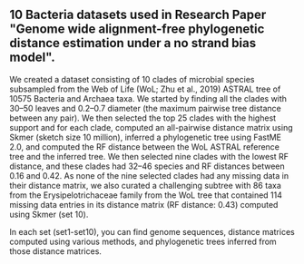 ## 10 Bacteria datasets used in Research Paper "Genome wide alignment-free phylogenetic distance estimation under a no strand bias model".

We created a dataset consisting of 10 clades of microbial species subsampled from the Web of Life (WoL; Zhu et al., 2019) ASTRAL tree of 10575 Bacteria and Archaea taxa. We started by finding all the clades with 30–50 leaves and 0.2–0.7 diameter (the maximum pairwise tree distance between any pair). We then selected the top 25 clades with the highest support and for each clade, computed an all-pairwise distance matrix using Skmer (sketch size 10 million), inferred a phylogenetic tree using FastME 2.0, and computed the RF distance between the WoL ASTRAL reference tree and the inferred tree. We then selected nine clades with the lowest RF distance, and these clades had 32–46 species and RF distances between 0.16 and 0.42. As none of the nine selected clades had any missing data in their distance matrix, we also curated a challenging subtree with 86 taxa from the Erysipelotrichaceae family from the WoL tree that contained 114 missing data entries in its distance matrix (RF distance: 0.43) computed using Skmer (set 10).

In each set (set1-set10), you can find genome sequences, distance matrices computed using various methods, and phylogenetic trees inferred from those distance matrices.




